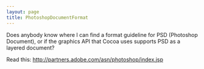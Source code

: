 ```yaml
---
layout: page
title: PhotoshopDocumentFormat
---
```


Does anybody know where I can find a format guideline for PSD (Photoshop Document), or if the graphics API that Cocoa uses supports PSD as a layered document?


Read this:  http://partners.adobe.com/asn/photoshop/index.jsp

